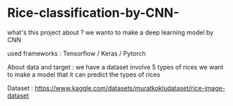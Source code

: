 # Rice-classification-by-CNN-
what's this project about ?
we wanto to make a deep learning model by CNN

used frameworks : Tensorflow / Keras / Pytorch

About data and target :
we have a dataset involve 5 types of rices we want to make a model that it can predict the types of rices

Dataset :
https://www.kaggle.com/datasets/muratkokludataset/rice-image-dataset
